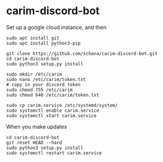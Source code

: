 # carim-discord-bot

Set up a google cloud instance, and then
```shell script
sudo apt install git
sudo apt install python3-pip

git clone https://github.com/schana/carim-discord-bot.git
cd carim-discord-bot
sudo python3 setup.py install

sudo mkdir /etc/carim
sudo nano /etc/carim/token.txt
# copy in your discord token
sudo chmod 755 /etc/carim
sudo chmod 640 /etc/carim/token.txt

sudo cp carim.service /etc/systemd/system/
sudo systemctl enable carim.service
sudo systemctl start carim.service
```

When you make updates
```shell script
cd carim-discord-bot
git reset HEAD --hard
sudo python3 setup.py install
sudo systemctl restart carim.service
```